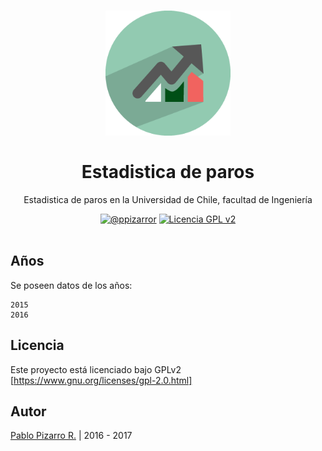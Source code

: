 <h1 align="center">
  <a href="http://ppizarror.com/estadistica-paros/" title="Estadistica de paros">
    <img alt="Estadistica de paros" src="icon.png" width="200px" height="200px" />
  </a>
  <br /><br />
  Estadistica de paros</h1>
<p align="center">Estadistica de paros en la Universidad de Chile, facultad de Ingeniería</p>
<div align="center"><a href="http://ppizarror.com"><img alt="@ppizarror" src="http://ppizarror.com/badges/autor.svg" /></a>
<a href="https://www.gnu.org/licenses/gpl-2.0.html/"><img alt="Licencia GPL v2" src="http://ppizarror.com/badges/licenciagpl2.svg" /></a>
</div><br />

## Años
Se poseen datos de los años:
```
2015
2016
```

## Licencia
Este proyecto está licenciado bajo GPLv2 [https://www.gnu.org/licenses/gpl-2.0.html]

## Autor
<a href="http://ppizarror.com" title="ppizarror">Pablo Pizarro R.</a> | 2016 - 2017
